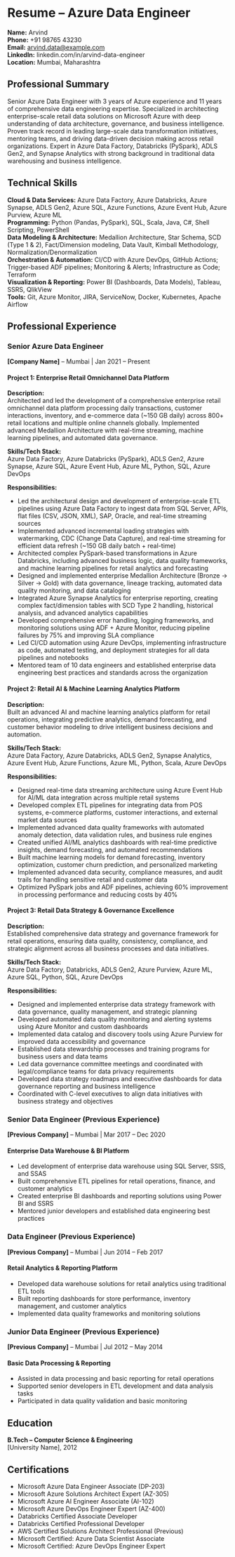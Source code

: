 # Resume – Azure Data Engineer

**Name:** Arvind  
**Phone:** +91 98765 43230  
**Email:** arvind.data@example.com  
**LinkedIn:** linkedin.com/in/arvind-data-engineer  
**Location:** Mumbai, Maharashtra  

## Professional Summary

Senior Azure Data Engineer with 3 years of Azure experience and 11 years of comprehensive data engineering expertise. Specialized in architecting enterprise-scale retail data solutions on Microsoft Azure with deep understanding of data architecture, governance, and business intelligence. Proven track record in leading large-scale data transformation initiatives, mentoring teams, and driving data-driven decision making across retail organizations. Expert in Azure Data Factory, Databricks (PySpark), ADLS Gen2, and Synapse Analytics with strong background in traditional data warehousing and business intelligence.

## Technical Skills

**Cloud & Data Services:** Azure Data Factory, Azure Databricks, Azure Synapse, ADLS Gen2, Azure SQL, Azure Functions, Azure Event Hub, Azure Purview, Azure ML  
**Programming:** Python (Pandas, PySpark), SQL, Scala, Java, C#, Shell Scripting, PowerShell  
**Data Modeling & Architecture:** Medallion Architecture, Star Schema, SCD (Type 1 & 2), Fact/Dimension modeling, Data Vault, Kimball Methodology, Normalization/Denormalization  
**Orchestration & Automation:** CI/CD with Azure DevOps, GitHub Actions; Trigger-based ADF pipelines; Monitoring & Alerts; Infrastructure as Code; Terraform  
**Visualization & Reporting:** Power BI (Dashboards, Data Models), Tableau, SSRS, QlikView  
**Tools:** Git, Azure Monitor, JIRA, ServiceNow, Docker, Kubernetes, Apache Airflow  

## Professional Experience

### Senior Azure Data Engineer
**[Company Name]** – Mumbai | Jan 2021 – Present  

#### Project 1: Enterprise Retail Omnichannel Data Platform

**Description:**  
Architected and led the development of a comprehensive enterprise retail omnichannel data platform processing daily transactions, customer interactions, inventory, and e-commerce data (~150 GB daily) across 800+ retail locations and multiple online channels globally. Implemented advanced Medallion Architecture with real-time streaming, machine learning pipelines, and automated data governance.

**Skills/Tech Stack:**  
Azure Data Factory, Azure Databricks (PySpark), ADLS Gen2, Azure Synapse, Azure SQL, Azure Event Hub, Azure ML, Python, SQL, Azure DevOps

**Responsibilities:**
- Led the architectural design and development of enterprise-scale ETL pipelines using Azure Data Factory to ingest data from SQL Server, APIs, flat files (CSV, JSON, XML), SAP, Oracle, and real-time streaming sources
- Implemented advanced incremental loading strategies with watermarking, CDC (Change Data Capture), and real-time streaming for efficient data refresh (~150 GB daily batch + real-time)
- Architected complex PySpark-based transformations in Azure Databricks, including advanced business logic, data quality frameworks, and machine learning pipelines for retail analytics and forecasting
- Designed and implemented enterprise Medallion Architecture (Bronze → Silver → Gold) with data governance, lineage tracking, automated data quality monitoring, and data cataloging
- Integrated Azure Synapse Analytics for enterprise reporting, creating complex fact/dimension tables with SCD Type 2 handling, historical analysis, and advanced analytics capabilities
- Developed comprehensive error handling, logging frameworks, and monitoring solutions using ADF + Azure Monitor, reducing pipeline failures by 75% and improving SLA compliance
- Led CI/CD automation using Azure DevOps, implementing infrastructure as code, automated testing, and deployment strategies for all data pipelines and notebooks
- Mentored team of 10 data engineers and established enterprise data engineering best practices and standards across the organization

#### Project 2: Retail AI & Machine Learning Analytics Platform

**Description:**  
Built an advanced AI and machine learning analytics platform for retail operations, integrating predictive analytics, demand forecasting, and customer behavior modeling to drive intelligent business decisions and automation.

**Skills/Tech Stack:**  
Azure Data Factory, Azure Databricks, ADLS Gen2, Synapse Analytics, Azure Event Hub, Azure Functions, Azure ML, Python, Scala, Azure DevOps

**Responsibilities:**
- Designed real-time data streaming architecture using Azure Event Hub for AI/ML data integration across multiple retail systems
- Developed complex ETL pipelines for integrating data from POS systems, e-commerce platforms, customer interactions, and external market data sources
- Implemented advanced data quality frameworks with automated anomaly detection, data validation rules, and business rule engines
- Created unified AI/ML analytics dashboards with real-time predictive insights, demand forecasting, and automated recommendations
- Built machine learning models for demand forecasting, inventory optimization, customer churn prediction, and personalized marketing
- Implemented advanced data security, compliance measures, and audit trails for handling sensitive retail and customer data
- Optimized PySpark jobs and ADF pipelines, achieving 60% improvement in processing performance and reducing costs by 40%

#### Project 3: Retail Data Strategy & Governance Excellence

**Description:**  
Established comprehensive data strategy and governance framework for retail operations, ensuring data quality, consistency, compliance, and strategic alignment across all business processes and data initiatives.

**Skills/Tech Stack:**  
Azure Data Factory, Databricks, ADLS Gen2, Azure Purview, Azure ML, Azure SQL, Python, SQL, Azure DevOps

**Responsibilities:**
- Designed and implemented enterprise data strategy framework with data governance, quality management, and strategic planning
- Developed automated data quality monitoring and alerting systems using Azure Monitor and custom dashboards
- Implemented data catalog and discovery tools using Azure Purview for improved data accessibility and governance
- Established data stewardship processes and training programs for business users and data teams
- Led data governance committee meetings and coordinated with legal/compliance teams for data privacy requirements
- Developed data strategy roadmaps and executive dashboards for data governance reporting and business intelligence
- Coordinated with C-level executives to align data initiatives with business strategy and objectives

### Senior Data Engineer (Previous Experience)
**[Previous Company]** – Mumbai | Mar 2017 – Dec 2020  

#### Enterprise Data Warehouse & BI Platform
- Led development of enterprise data warehouse using SQL Server, SSIS, and SSAS
- Built comprehensive ETL pipelines for retail operations, finance, and customer analytics
- Created enterprise BI dashboards and reporting solutions using Power BI and SSRS
- Mentored junior developers and established data engineering best practices

### Data Engineer (Previous Experience)
**[Previous Company]** – Mumbai | Jun 2014 – Feb 2017  

#### Retail Analytics & Reporting Platform
- Developed data warehouse solutions for retail analytics using traditional ETL tools
- Built reporting dashboards for store performance, inventory management, and customer analytics
- Implemented data quality frameworks and monitoring solutions

### Junior Data Engineer (Previous Experience)
**[Previous Company]** – Mumbai | Jul 2012 – May 2014  

#### Basic Data Processing & Reporting
- Assisted in data processing and basic reporting for retail operations
- Supported senior developers in ETL development and data analysis tasks
- Participated in data quality validation and basic monitoring

## Education

**B.Tech – Computer Science & Engineering**  
[University Name], 2012

## Certifications

- Microsoft Azure Data Engineer Associate (DP-203)
- Microsoft Azure Solutions Architect Expert (AZ-305)
- Microsoft Azure AI Engineer Associate (AI-102)
- Microsoft Azure DevOps Engineer Expert (AZ-400)
- Databricks Certified Associate Developer
- Databricks Certified Professional Developer
- AWS Certified Solutions Architect Professional (Previous)
- Microsoft Certified: Azure Data Scientist Associate
- Microsoft Certified: Azure DevOps Engineer Expert
